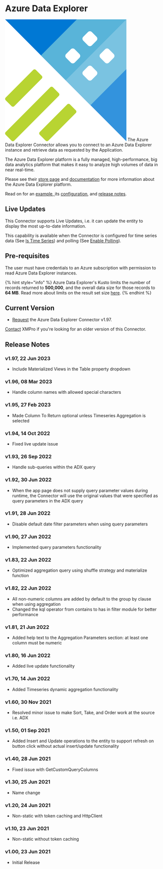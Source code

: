 # Azure Data Explorer

<img src="../../../../../.gitbook/assets/Azure Data Explorer Icon.png" alt="" data-size="line"> The Azure Data Explorer Connector allows you to connect to an Azure Data Explorer instance and retrieve data as requested by the Application.

The Azure Data Explorer platform is a fully managed, high-performance, big data analytics platform that makes it easy to analyze high volumes of data in near real-time.&#x20;

Please see their [store page](https://azure.microsoft.com/en-us/services/data-explorer/) and [documentation](https://docs.microsoft.com/en-us/azure/data-explorer/) for more information about the Azure Data Explorer platform.&#x20;

Read on for an [example](examples.md),[ ](broken-reference)its [configuration](configuration.md), and [release notes](broken-reference).

## Live Updates

This Connector supports Live Updates, i.e. it can update the entity to display the most up-to-date information.&#x20;

This capability is available when the Connector is configured for time series data (See [Is Time Series](broken-reference)) and polling (See [Enable Polling](broken-reference)).

## Pre-requisites

The user must have credentials to an Azure subscription with permission to read Azure Data Explorer instances.

{% hint style="info" %}
Azure Data Explorer's Kusto limits the number of records returned to **500,000**, and the overall data size for those records to **64 MB**. Read more about limits on the result set size [here](https://learn.microsoft.com/en-us/azure/data-explorer/kusto/concepts/query-limits#limit-on-result-set-size-result-truncation).
{% endhint %}

## Current Version

* [Request](mailto:support@xmpro.com?subject=AP-Connector-azure-data-explorer-connector-1.97) the Azure Data Explorer Connector v1.97.

[Contact](mailto:support@xmpro.com?subject=azure-data-explorer-connector-older-version) XMPro if you're looking for an older version of this Connector.&#x20;

## Release Notes

### v1.97, 22 Jun 2023

* Include Materialized Views in the Table property dropdown

### v1.96, 08 Mar 2023

* Handle column names with allowed special characters

### v1.95, 27 Feb 2023

* Made Column To Return optional unless Timeseries Aggregation is selected

### v1.94, 14 Oct 2022

* Fixed live update issue

### v1.93, 26 Sep 2022

* Handle sub-queries within the ADX query

### v1.92, 30 Jun 2022

* When the app page does not supply query parameter values during runtime, the Connector will use the original values that were specified as query parameters in the ADX query&#x20;

### v1.91, 28 Jun 2022

* Disable default date filter parameters when using query parameters

### v1.90, 27 Jun 2022

* Implemented query parameters functionality

### v1.83, 22 Jun 2022

* Optimized aggregation query using shuffle strategy and materialize function

### v1.82, 22 Jun 2022

* All non-numeric columns are added by default to the group by clause when using aggregation
* Changed the kql operator from contains to has in filter module for better performance

### v1.81, 21 Jun 2022

* Added help text to the Aggregation Parameters section: at least one column must be numeric

### v1.80, 16 Jun 2022

* Added live update functionality

### v1.70, 14 Jun 2022

* Added Timeseries dynamic aggregation functionality

### v1.60, 30 Nov 2021

* Resolved minor issue to make Sort, Take, and Order work at the source i.e. ADX

### v1.50, 01 Sep 2021

* Added Insert and Update operations to the entity to support refresh on button click without actual insert/update functionality

### v1.40, 28 Jun 2021

* Fixed issue with GetCustomQueryColumns

### v1.30, 25 Jun 2021

* Name change

### v1.20, 24 Jun 2021

* Non-static with token caching and HttpClient

### v1.10, 23 Jun 2021

* Non-static without token caching

### v1.00, 23 Jun 2021

* Initial Release
